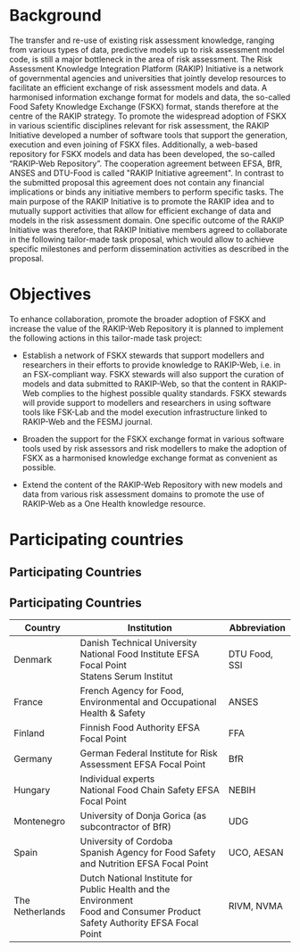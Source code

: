 # Background
The transfer and re-use of existing risk assessment knowledge, ranging from various types of data, predictive models up to risk assessment model code, is still a major bottleneck in the area of risk assessment. The Risk Assessment Knowledge Integration Platform (RAKIP) Initiative is a network of governmental agencies and universities that jointly develop resources to facilitate an efficient exchange of risk assessment models and data. A harmonised information exchange format for models and data, the so-called Food Safety Knowledge Exchange (FSKX) format, stands therefore at the centre of the RAKIP strategy. To promote the widespread adoption of FSKX in various scientific disciplines relevant for risk assessment, the RAKIP Initiative developed a number of software tools that support the generation, execution and even joining of FSKX files. Additionally, a web-based repository for FSKX models and data has been developed, the so-called “RAKIP-Web Repository”.
The cooperation agreement between EFSA, BfR, ANSES and DTU-Food is called "RAKIP Initiative agreement". In contrast to the submitted proposal this agreement does not contain any financial implications or binds any initiative members to perform specific tasks. The main purpose of the RAKIP Initiative is to promote the RAKIP idea and to mutually support activities that allow for efficient exchange of data and models in the risk assessment domain. One specific outcome of the RAKIP Initiative was therefore, that RAKIP Initiative members agreed to collaborate in the following tailor-made task proposal, which would allow to achieve specific milestones and perform dissemination activities as described in the proposal.

# Objectives
To enhance collaboration, promote the broader adoption of FSKX and increase the value of the RAKIP-Web Repository it is planned to implement the following actions in this tailor-made task project:

- Establish a network of FSKX stewards that support modellers and researchers in their efforts to provide knowledge to RAKIP-Web, i.e. in an FSX-compliant way. FSKX stewards will also support the curation of models and data submitted to RAKIP-Web, so that the content in RAKIP-Web complies to the highest possible quality standards. FSKX stewards will provide support to modellers and researchers in using software tools like FSK-Lab and the model execution infrastructure linked to RAKIP-Web and the FESMJ journal.

- Broaden the support for the FSKX exchange format in various software tools used by risk assessors and risk modellers to make the adoption of FSKX as a harmonised knowledge exchange format as convenient as possible.

- Extend the content of the RAKIP-Web Repository with new models and data from various risk assessment domains to promote the use of RAKIP-Web as a One Health knowledge resource.

# Participating countries

## Participating Countries

## Participating Countries

| Country         | Institution                                                                                 | Abbreviation |
|------------------|---------------------------------------------------------------------------------------------|--------------|
| Denmark          | Danish Technical University National Food Institute EFSA Focal Point<br>Statens Serum Institut | DTU Food, SSI |
| France           | French Agency for Food, Environmental and Occupational Health & Safety                      | ANSES        |
| Finland          | Finnish Food Authority EFSA Focal Point                                                    | FFA          |
| Germany          | German Federal Institute for Risk Assessment EFSA Focal Point                              | BfR          |
| Hungary          | Individual experts<br>National Food Chain Safety EFSA Focal Point                          | NEBIH        |
| Montenegro       | University of Donja Gorica (as subcontractor of BfR)                                        | UDG          |
| Spain            | University of Cordoba<br>Spanish Agency for Food Safety and Nutrition EFSA Focal Point     | UCO, AESAN   |
| The Netherlands  | Dutch National Institute for Public Health and the Environment<br>Food and Consumer Product Safety Authority EFSA Focal Point | RIVM, NVMA   |
